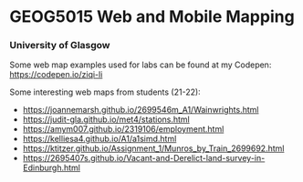 
# GEOG5015 Web and Mobile Mapping
### University of Glasgow

Some web map examples used for labs can be found at my Codepen: https://codepen.io/ziqi-li

Some interesting web maps from students (21-22):
- https://joannemarsh.github.io/2699546m_A1/Wainwrights.html
- https://judit-gla.github.io/met4/stations.html
- https://amym007.github.io/2319106/employment.html
- https://kelliesa4.github.io/A1/a1simd.html
- https://ktitzer.github.io/Assignment_1/Munros_by_Train_2699692.html
- https://2695407s.github.io/Vacant-and-Derelict-land-survey-in-Edinburgh.html
